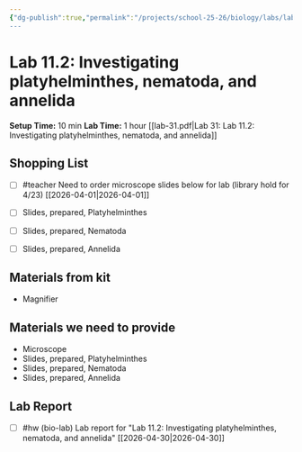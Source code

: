 ```yaml
---
{"dg-publish":true,"permalink":"/projects/school-25-26/biology/labs/lab-11-02-investigating-platyhelminthes-nematoda-and-annelida/","title":"Lab 11.2: Investigating platyhelminthes, nematoda, and annelida"}
---
```



#  Lab 11.2: Investigating platyhelminthes, nematoda, and annelida


**Setup Time:** 10 min
**Lab Time:** 1 hour
[[lab-31.pdf|Lab 31: Lab 11.2: Investigating platyhelminthes, nematoda, and annelida]]

## Shopping List

- [ ] #teacher Need to order microscope slides below for lab (library hold for 4/23) [[2026-04-01\|2026-04-01]]
- [ ] Slides, prepared, Platyhelminthes
- [ ] Slides, prepared, Nematoda
- [ ] Slides, prepared, Annelida


## Materials from kit

- Magnifier


## Materials we need to provide

- Microscope
- Slides, prepared, Platyhelminthes
- Slides, prepared, Nematoda
- Slides, prepared, Annelida



## Lab Report

- [ ] #hw (bio-lab) Lab report for "Lab 11.2: Investigating platyhelminthes, nematoda, and annelida" [[2026-04-30\|2026-04-30]]


